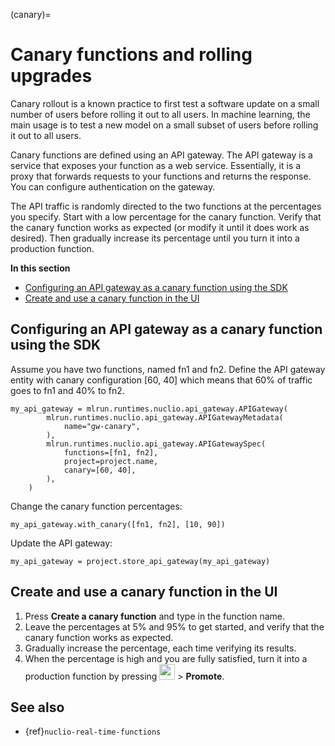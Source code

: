 (canary)=
# Canary functions and rolling upgrades

Canary rollout is a known practice to first test a software update on a small number of users before rolling it 
out to all users. In machine learning, the main usage is to test a new model on a small subset of users before 
rolling it out to all users. 

Canary functions are defined using an API gateway. The API gateway is a service that exposes your function as a 
web service. Essentially, it is a proxy that forwards requests to your functions and returns the response.
You can configure authentication on the gateway.

The API traffic is randomly directed to the two functions at the percentages you specify. Start with a low 
percentage for the canary function. Verify that the canary function works as expected (or modify it until it does 
work as desired). Then gradually increase its percentage until you turn it into a production function. 

**In this section**
- [Configuring an API gateway as a canary function using the SDK](#configuring-an-api-gateway-as-a-canary-function-using-the-sdk)
- [Create and use a canary function in the UI](#create-and-use-a-canary-function-in-the-ui)


## Configuring an API gateway as a canary function using the SDK
Assume you have two functions, named fn1 and fn2. 
Define the API gateway entity with canary configuration [60, 40] which means that 60% of traffic goes to fn1 and 40% to fn2.
```
my_api_gateway = mlrun.runtimes.nuclio.api_gateway.APIGateway(
        mlrun.runtimes.nuclio.api_gateway.APIGatewayMetadata(
            name="gw-canary",
        ),
        mlrun.runtimes.nuclio.api_gateway.APIGatewaySpec(
            functions=[fn1, fn2],
            project=project.name,
            canary=[60, 40],
        ),
    )
```

Change the canary function percentages:
```
my_api_gateway.with_canary([fn1, fn2], [10, 90])
```

Update the API gateway:
```
my_api_gateway = project.store_api_gateway(my_api_gateway)
```


<a id="create-gateway"></a>
## Create and use a canary function in the UI

1. Press **Create a canary function** and type in the function name. 
2. Leave the percentages at 5% and 95% to get started, and verify that the canary function works as expected.
2. Gradually increase the percentage, each time verifying its results.
2. When the percentage is high and you are fully satisfied, turn it into a production function by pressing **<img src="../_static/images/kebab-menu.png" width="25"/>**  > **Promote**.

## See also
- {ref}`nuclio-real-time-functions`